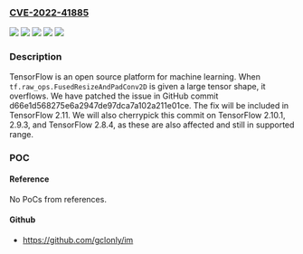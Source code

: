 ### [CVE-2022-41885](https://cve.mitre.org/cgi-bin/cvename.cgi?name=CVE-2022-41885)
![](https://img.shields.io/static/v1?label=Product&message=tensorflow&color=blue)
![](https://img.shields.io/static/v1?label=Version&message=%3C%202.7.4%20&color=brightgreen)
![](https://img.shields.io/static/v1?label=Version&message=%3E%3D%202.8.0%2C%20%3C%202.8.1%20&color=brightgreen)
![](https://img.shields.io/static/v1?label=Version&message=%3E%3D%202.9.0%2C%20%3C%202.9.1%20&color=brightgreen)
![](https://img.shields.io/static/v1?label=Vulnerability&message=CWE-131%3A%20Incorrect%20Calculation%20of%20Buffer%20Size&color=brightgreen)

### Description

TensorFlow is an open source platform for machine learning. When `tf.raw_ops.FusedResizeAndPadConv2D` is given a large tensor shape, it overflows. We have patched the issue in GitHub commit d66e1d568275e6a2947de97dca7a102a211e01ce. The fix will be included in TensorFlow 2.11. We will also cherrypick this commit on TensorFlow 2.10.1, 2.9.3, and TensorFlow 2.8.4, as these are also affected and still in supported range.

### POC

#### Reference
No PoCs from references.

#### Github
- https://github.com/gclonly/im

